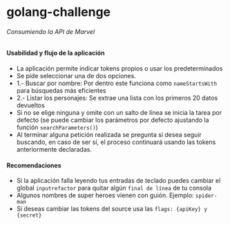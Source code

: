# golang-challenge

###### Consumiendo la API de Marvel

#### Usabilidad y flujo de la aplicación
- La aplicación permite indicar tokens propios o usar los predeterminados
- Se pide seleccionar una de dos opciones.
- 1.- Buscar por nombre: Por dentro este funciona como `nameStartsWith` para búsquedas más eficientes
- 2.- Listar los personajes: Se extrae una lista con los primeros 20 datos devueltos
- Si no se elige ninguna y omite con un salto de línea se inicia la tarea por defecto (se puede cambiar los parámetros por defecto ajustando la función `searchParameters()`)
- Al terminar alguna petición realizada se pregunta si desea seguir buscando, en caso de ser sí, el proceso continuará usando las tokens anteriormente declaradas.

#### Recomendaciones
- Si la aplicación falla leyendo tus entradas de teclado puedes cambiar el global  `inputrefactor` para quitar algún `final de línea` de tu consola
- Algunos nombres de super heroes vienen con guión. Ejemplo: `spider-man`
- Si deseas cambiar las tokens del source usa las `flags: {apiKey} y {secret}`
